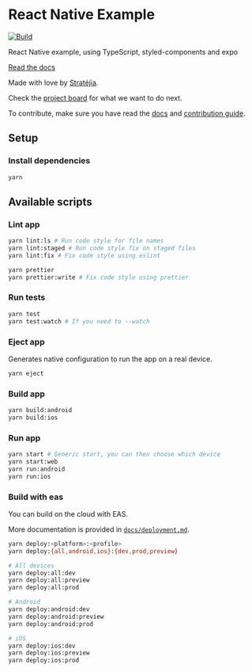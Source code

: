 # React Native Example

[![Build](https://github.com/Stratejia/react-native-example/actions/workflows/build.yml/badge.svg)](https://github.com/Stratejia/react-native-example/actions/workflows/build.yml)

React Native example, using TypeScript, styled-components and expo

[Read the docs](docs/index.md)

Made with love by [Stratéjia](https://www.stratejia.ca/).

Check the
[project board](https://github.com/orgs/Stratejia/projects/3/views/1)
for what we want to do next.

To contribute, make sure you have read the [docs](docs/index.md) and
[contribution guide](CONTRIBUTING.md).

## Setup

### Install dependencies

```bash
yarn
```

## Available scripts

### Lint app

```bash
yarn lint:ls # Run code style for file names
yarn lint:staged # Run code style fix on staged files
yarn lint:fix # Fix code style using eslint

yarn prettier
yarn prettier:write # Fix code style using prettier
```

### Run tests

```bash
yarn test
yarn test:watch # If you need to --watch
```

### Eject app

Generates native configuration to run the app on a real device.

```bash
yarn eject
```

### Build app

```bash
yarn build:android
yarn build:ios
```

### Run app

```bash
yarn start # Generic start, you can then choose which device
yarn start:web
yarn run:android
yarn run:ios
```

### Build with eas

You can build on the cloud with EAS.

More documentation is provided in [`docs/deployment.md`](./docs/deployment.md).

```bash
yarn deploy:<platform>:<profile>
yarn deploy:{all,android,ios}:{dev,prod,preview}

# All devices
yarn deploy:all:dev
yarn deploy:all:preview
yarn deploy:all:prod

# Android
yarn deploy:android:dev
yarn deploy:android:preview
yarn deploy:android:prod

# iOS
yarn deploy:ios:dev
yarn deploy:ios:preview
yarn deploy:ios:prod
```
